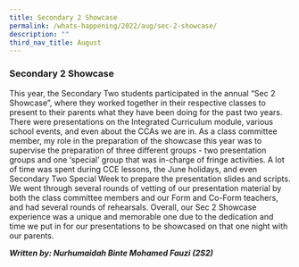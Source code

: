```yaml
---
title: Secondary 2 Showcase
permalink: /whats-happening/2022/aug/sec-2-showcase/
description: ""
third_nav_title: August
---
```

### **Secondary 2 Showcase**
This year, the Secondary Two students participated in the annual “Sec 2 Showcase”, where they worked together in their respective classes to present to their parents what they have been doing for the past two years. There were presentations on the Integrated Curriculum module, various school events, and even about the CCAs we are in. As a class committee member, my role in the preparation of the showcase this year was to supervise the preparation of three different groups - two presentation groups and one ‘special’ group that was in-charge of fringe activities. A lot of time was spent during CCE lessons, the June holidays, and even Secondary Two Special Week to prepare the presentation slides and scripts. We went through several rounds of vetting of our presentation material by both the class committee members and our Form and Co-Form teachers, and had several rounds of rehearsals. Overall, our Sec 2 Showcase experience was a unique and memorable one due to the dedication and time we put in for our presentations to be showcased on that one night with our parents.

**_Written by: Nurhumaidah Binte Mohamed Fauzi (2S2)_**

